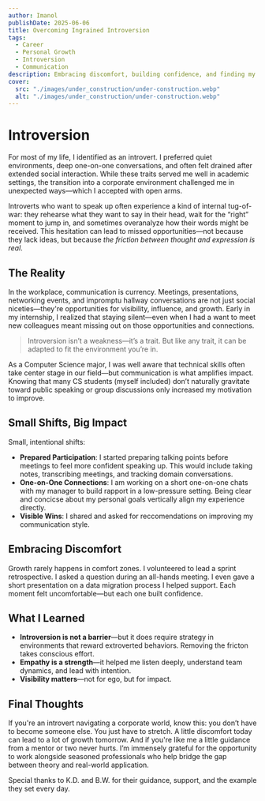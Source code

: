 ```yaml
---
author: Imanol
publishDate: 2025-06-06
title: Overcoming Ingrained Introversion
tags:
  - Career
  - Personal Growth
  - Introversion
  - Communication
description: Embracing discomfort, building confidence, and finding my voice.
cover:
  src: "./images/under_construction/under-construction.webp"
  alt: "./images/under_construction/under-construction.webp"
---
```


# Introversion

For most of my life, I identified as an introvert. I preferred quiet environments, deep one-on-one conversations, and often felt drained after extended social interaction. While these traits served me well in academic settings, the transition into a corporate environment challenged me in unexpected ways—which I accepted with open arms.

Introverts who want to speak up often experience a kind of internal tug-of-war: they rehearse what they want to say in their head, wait for the “right” moment to jump in, and sometimes overanalyze how their words might be received. This hesitation can lead to missed opportunities—not because they lack ideas, but because *the friction between thought and expression is real*.

## The Reality

In the workplace, communication is currency. Meetings, presentations, networking events, and impromptu hallway conversations are not just social niceties—they're opportunities for visibility, influence, and growth. Early in my internship, I realized that staying silent—even when I had a want to meet new colleagues meant missing out on those opportunities and connections.

> Introversion isn’t a weakness—it’s a trait. But like any trait, it can be adapted to fit the environment you’re in.

As a Computer Science major, I was well aware that technical skills often take center stage in our field—but communication is what amplifies impact. Knowing that many CS students (myself included) don’t naturally gravitate toward public speaking or group discussions only increased my motivation to improve.


## Small Shifts, Big Impact

Small, intentional shifts:

- **Prepared Participation**: I started preparing talking points before meetings to feel more confident speaking up. This would include taking notes, transcribing meetings, and tracking domain conversations.
- **One-on-One Connections**: I am working on a short one-on-one chats with my manager to build rapport in a low-pressure setting. Being clear and concicse about my personal goals vertically align my experience directly.
- **Visible Wins**: I shared and asked for reccomendations on improving my communication style.

## Embracing Discomfort

Growth rarely happens in comfort zones. I volunteered to lead a sprint retrospective. I asked a question during an all-hands meeting. I even gave a short presentation on a data migration process I helped support. Each moment felt uncomfortable—but each one built confidence.

## What I Learned

- **Introversion is not a barrier**—but it does require strategy in environments that reward extroverted behaviors. Removing the fricton takes conscious effort.
- **Empathy is a strength**—it helped me listen deeply, understand team dynamics, and lead with intention.
- **Visibility matters**—not for ego, but for impact.

## Final Thoughts

If you're an introvert navigating a corporate world, know this: you don’t have to become someone else. You just have to stretch. A little discomfort today can lead to a lot of growth tomorrow. And if you're like me a little guidance from a mentor or two never hurts. I’m immensely grateful for the opportunity to work alongside seasoned professionals who help bridge the gap between theory and real-world application.

Special thanks to K.D. and B.W. for their guidance, support, and the example they set every day.
